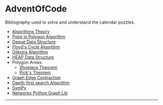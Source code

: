 # AdventOfCode
Bibliography used to solve and understand the calendar puzzles. 
* [Algorithms Theory](https://www.codesdope.com/course/algorithms-introduction/)
* [Point in Polygon Algorithm](https://en.wikipedia.org/wiki/Point_in_polygon)
* [Deque Data Structure](https://docs.python.org/3/library/collections.html#collections.deque)
* [Floyd's Cycle Algortihm](https://en.wikipedia.org/wiki/Cycle_detection)
* [Dijkstra Algorithm](https://en.wikipedia.org/wiki/Dijkstra%27s_algorithm)
* [HEAP Data Structure](https://en.wikipedia.org/wiki/Heap_(data_structure))
* Polygon Areas: 
    * [Shoelace Theorem](https://en.wikipedia.org/wiki/Shoelace_formula)
    * [Pick's Theorem](https://en.wikipedia.org/wiki/Pick%27s_theorem)
* [Graph Edge Contraction](https://en.wikipedia.org/wiki/Edge_contraction)
* [Depth-first search Algorithm](https://en.wikipedia.org/wiki/Depth-first_search)
* [SymPy](https://docs.sympy.org/latest/tutorials/intro-tutorial/intro.html)
* [Networkx Python Graph Lib](https://networkx.org/documentation/stable/tutorial.html)
---
